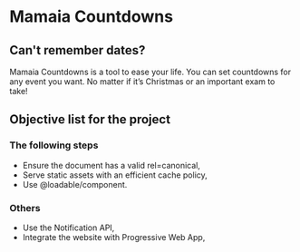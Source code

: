 # Mamaia Countdowns

## Can't remember dates?

Mamaia Countdowns is a tool to ease your life. You can set countdowns for any event you want. No matter if it’s Christmas or an important exam to take!

## Objective list for the project

### The following steps

- Ensure the document has a valid rel=canonical,
- Serve static assets with an efficient cache policy,
- Use @loadable/component.

### Others

- Use the Notification API,
- Integrate the website with Progressive Web App,
